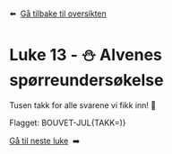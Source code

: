 :arrow_left: &nbsp;[Gå tilbake til oversikten](../README.md)

# Luke 13 - ⛄️ Alvenes spørreundersøkelse

Tusen takk for alle svarene vi fikk inn! 🥳

Flagget: BOUVET-JUL{TAKK=)}

[Gå til neste luke](Luke14.md)&nbsp; :arrow_right:
